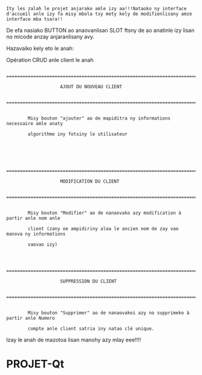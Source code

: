 ﻿	Ity les zalah le projet anjarako amle izy aa!!!Nataoko ny interface d'accueil anle izy fa misy mbola tsy mety kely de modifienlisany amze interface mba tsara!!
	

De efa nasiako BUTTON ao anaovanlisan SLOT ftsny de ao anatinle izy lisan no micode anzay anjaranlisany avy.


Hazavaiko kely eto le anah:


Opération CRUD anle client le anah
	
			
			============================================================================
 				
						AJOUT DU NOUVEAU CLIENT
	
			============================================================================

	
			Misy bouton "ajouter" ao de mapiditra ny informations necessaire amle anaty
	
			algorithme iny fotsiny le utilisateur


	
			
			
			=============================================================================
				
						MODIFICATION DU CLIENT
	
			=============================================================================

	
			Misy bouton "Modifier" ao de nanaovako azy modification à partir anle nom anle
	
			client (zany oe ampidiriny aloa le ancien nom de zay vao manova ny informations
	
			vaovao izy)

	
			
			==============================================================================
				
						SUPPRESSION DU CLIENT
	
			==============================================================================

	
			Misy bouton "Supprimer" ao de nanaovakoi azy no supprimeko à partir anle Numero
	
			compte anle client satria iny natao clé unique.



Izay le anah de mazotoa lisan manohy azy mlay eee!!!!
# PROJET-Qt
